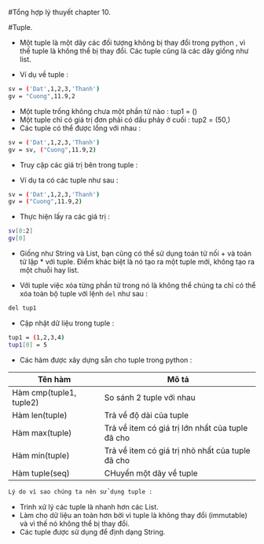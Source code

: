 #Tổng hợp lý thuyết chapter 10.

#Tuple.

- Một tuple là một dãy các đối tượng không bị thay đổi trong python , vì thế tuple là không thể bị thay đổi. 
Các tuple cũng là các dãy giống như list.

- Ví dụ về tuple :

```sh
sv = ('Dat',1,2,3,'Thanh')
gv = "Cuong",11.9,2
```

- Một tuple trống không chưa một phần tử nào : tup1 = ()
- Một tuple chỉ có giá trị đơn phải có dấu phảy ở cuối : tup2 = (50,)
- Các tuple có thể được lồng với nhau : 

```sh
sv = ('Dat',1,2,3,'Thanh')
gv = sv, ("Cuong",11.9,2)
```

- Truy cập các giá trị bên trong tuple :

- Ví dụ ta có các tuple như sau :

```sh
sv = ('Dat',1,2,3,'Thanh')
gv = ("Cuong",11.9,2)
```

- Thực hiện lấy ra các giá trị :

```sh
sv[0:2]
gv[0]
```

- Giống như String và List, bạn cũng có thể sử dụng toán tử nối + và toán tử lặp * với tuple. Điểm khác biệt 
là nó tạo ra một tuple mới, không tạo ra một chuỗi hay list.

- Với tuple việc xóa từng phần tử trong nó là không thể chúng ta chỉ có thể xóa toàn bộ tuple với lệnh `del` như sau :

```sh
del tup1
```

- Cập nhật dữ liệu trong tuple :

```sh
tup1 = (1,2,3,4)
tup1[0] = 5
```

- Các hàm được xây dựng sẵn cho tuple trong python :

| Tên hàm | Mô tả |
|---------|-------|
| Hàm cmp(tuple1, tuple2) | So sánh 2 tuple với nhau |
| Hàm len(tuple) | Trả về độ dài của tuple |
| Hàm max(tuple) | Trả về item có giá trị lớn nhất của tuple đã cho |
| Hàm min(tuple) | Trả về item có giá trị nhỏ nhất của tuple đã cho |
| Hàm tuple(seq) | CHuyển một dãy về tuple |

```sh
Lý do vì sao chúng ta nên sử dụng tuple :
```

- Trình xử lý các tuple là nhanh hơn các List.
- Làm cho dữ liệu an toàn hơn bởi vì tuple là không thay đổi (immutable) và vì thế nó không thể bị thay đổi.
- Các tuple được sử dụng để định dạng String.